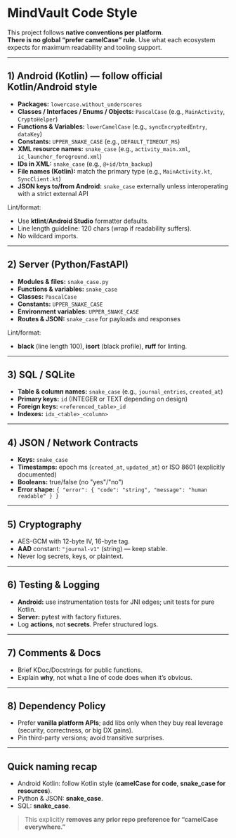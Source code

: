 # MindVault Code Style

This project follows **native conventions per platform**.  
**There is no global “prefer camelCase” rule.** Use what each ecosystem expects for maximum readability and tooling support.

---

## 1) Android (Kotlin) — follow official Kotlin/Android style
- **Packages:** `lowercase.without_underscores`
- **Classes / Interfaces / Enums / Objects:** `PascalCase` (e.g., `MainActivity`, `CryptoHelper`)
- **Functions & Variables:** `lowerCamelCase` (e.g., `syncEncryptedEntry`, `dataKey`)
- **Constants:** `UPPER_SNAKE_CASE` (e.g., `DEFAULT_TIMEOUT_MS`)
- **XML resource names:** `snake_case` (e.g., `activity_main.xml`, `ic_launcher_foreground.xml`)
- **IDs in XML:** `snake_case` (e.g., `@+id/btn_backup`)
- **File names (Kotlin):** match the primary type (e.g., `MainActivity.kt`, `SyncClient.kt`)
- **JSON keys to/from Android:** `snake_case` externally unless interoperating with a strict external API

Lint/format:
- Use **ktlint**/**Android Studio** formatter defaults.
- Line length guideline: 120 chars (wrap if readability suffers).
- No wildcard imports.

---

## 2) Server (Python/FastAPI)
- **Modules & files:** `snake_case.py`
- **Functions & variables:** `snake_case`
- **Classes:** `PascalCase`
- **Constants:** `UPPER_SNAKE_CASE`
- **Environment variables:** `UPPER_SNAKE_CASE`
- **Routes & JSON:** `snake_case` for payloads and responses

Lint/format:
- **black** (line length 100), **isort** (black profile), **ruff** for linting.

---

## 3) SQL / SQLite
- **Table & column names:** `snake_case` (e.g., `journal_entries`, `created_at`)
- **Primary keys:** `id` (INTEGER or TEXT depending on design)
- **Foreign keys:** `<referenced_table>_id`
- **Indexes:** `idx_<table>_<column>`

---

## 4) JSON / Network Contracts
- **Keys:** `snake_case`
- **Timestamps:** epoch ms (`created_at`, `updated_at`) or ISO 8601 (explicitly documented)
- **Booleans:** true/false (no "yes"/"no")
- **Error shape:** `{ "error": { "code": "string", "message": "human readable" } }`

---

## 5) Cryptography
- AES-GCM with 12-byte IV, 16-byte tag.
- **AAD** constant: `"journal-v1"` (string) — keep stable.
- Never log secrets, keys, or plaintext.

---

## 6) Testing & Logging
- **Android:** use instrumentation tests for JNI edges; unit tests for pure Kotlin.
- **Server:** pytest with factory fixtures.
- Log **actions**, not **secrets**. Prefer structured logs.

---

## 7) Comments & Docs
- Brief KDoc/Docstrings for public functions.
- Explain **why**, not what a line of code does when it’s obvious.

---

## 8) Dependency Policy
- Prefer **vanilla platform APIs**; add libs only when they buy real leverage (security, correctness, or big DX gains).
- Pin third-party versions; avoid transitive surprises.

---

## Quick naming recap
- Android Kotlin: follow Kotlin style (**camelCase for code**, **snake_case for resources**).
- Python & JSON: **snake_case**.
- SQL: **snake_case**.

> This explicitly **removes any prior repo preference for “camelCase everywhere.”**

